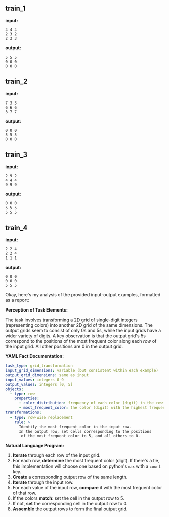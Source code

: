 
## train_1

**input:**
```
4 4 4
2 3 2
2 3 3
```


**output:**
```
5 5 5
0 0 0
0 0 0
```


## train_2

**input:**
```
7 3 3
6 6 6
3 7 7
```


**output:**
```
0 0 0
5 5 5
0 0 0
```


## train_3

**input:**
```
2 9 2
4 4 4
9 9 9
```


**output:**
```
0 0 0
5 5 5
5 5 5
```


## train_4

**input:**
```
2 2 4
2 2 4
1 1 1
```


**output:**
```
0 0 0
0 0 0
5 5 5
```

Okay, here's my analysis of the provided input-output examples, formatted as a report:

**Perception of Task Elements:**

The task involves transforming a 2D grid of single-digit integers (representing colors) into another 2D grid of the same dimensions. The output grids seem to consist of only 0s and 5s, while the input grids have a wider variety of digits. A key observation is that the output grid's 5s correspond to the positions of the most frequent color along each *row* of the input grid. All other positions are 0 in the output grid.

**YAML Fact Documentation:**


```yaml
task_type: grid_transformation
input_grid_dimensions: variable (but consistent within each example)
output_grid_dimensions: same as input
input_values: integers 0-9
output_values: integers [0, 5]
objects:
  - type: row
    properties:
      - color_distribution: frequency of each color (digit) in the row
      - most_frequent_color: the color (digit) with the highest frequency
transformations:
  - type: row-wise replacement
    rule: >
      Identify the most frequent color in the input row.
      In the output row, set cells corresponding to the positions
       of the most frequent color to 5, and all others to 0.
```


**Natural Language Program:**

1.  **Iterate** through each row of the input grid.
2.  For each row, **determine** the most frequent color (digit). If there's a tie, this implementation will choose one based on python's `max` with a `count` key.
3.  **Create** a corresponding output row of the same length.
4.  **Iterate** through the input row.
5.  For each value of the input row, **compare** it with the most frequent color of that row.
6.  If the colors **match**: set the cell in the output row to 5.
7.  If not, **set** the corresponding cell in the output row to 0.
8.  **Assemble** the output rows to form the final output grid.

